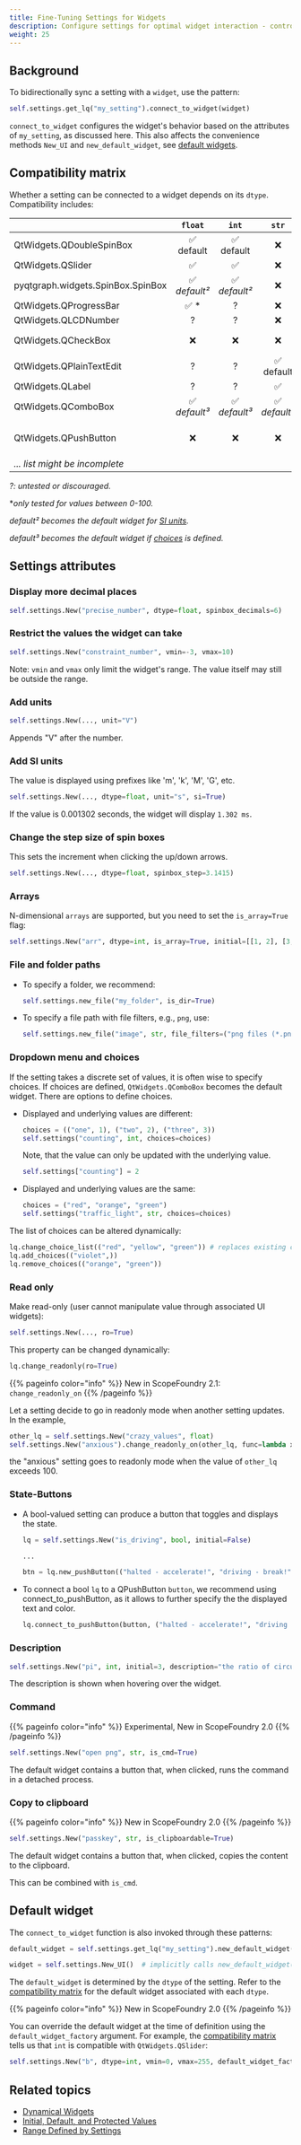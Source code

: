 ```yaml
---
title: Fine-Tuning Settings for Widgets
description: Configure settings for optimal widget interaction - control decimals, units, value ranges, default widgets, and more.
weight: 25
---
```


## Background

To bidirectionally sync a setting with a `widget`, use the pattern:

```python
self.settings.get_lq("my_setting").connect_to_widget(widget)
```

`connect_to_widget` configures the widget's behavior based on the attributes of `my_setting`, as discussed here. This also affects the convenience methods `New_UI` and `new_default_widget`, see [default widgets](#default-widgets).

## Compatibility matrix

Whether a setting can be connected to a widget depends on its `dtype`. Compatibility includes: 

|                                   |   `float`    |    `int`     |    `str`     |                   `bool`                   |
| --------------------------------- | :----------: | :----------: | :----------: | :----------------------------------------: |
| QtWidgets.QDoubleSpinBox          |  ✅ default   |  ✅ default   |      ❌       |                     ?                      |
| QtWidgets.QSlider                 |      ✅       |      ✅       |      ❌       |                     ?                      |
| pyqtgraph.widgets.SpinBox.SpinBox | ✅ *default²* | ✅ *default²* |      ❌       |                     ?                      |
| QtWidgets.QProgressBar            |     ✅ *      |      ?       |      ❌       |                     ?                      |
| QtWidgets.QLCDNumber              |      ?       |      ?       |      ❌       |                     ?                      |
| QtWidgets.QCheckBox               |      ❌       |      ❌       |      ❌       |                 ✅ default                  |
| QtWidgets.QPlainTextEdit          |      ?       |      ?       |  ✅ default   |                     ?                      |
| QtWidgets.QLabel                  |      ?       |      ?       |      ✅       |                     ?                      |
| QtWidgets.QComboBox               | ✅ *default³* | ✅ *default³* | ✅ *default³* |                     ?                      |
| QtWidgets.QPushButton             |      ❌       |      ❌       |      ❌       | ☑  [**see State-Buttons**](#state-buttons) |
| *... list might be incomplete*    |              |              |              |                                            |

*?: untested or discouraged.*

**only tested for values between 0-100.*

*default² becomes the default widget for [SI units](#add-si-units).* 

*default³ becomes the default widget if [choices](#dropdown-menu-and-choices) is defined.* 

## Settings attributes

### Display more decimal places

```python
self.settings.New("precise_number", dtype=float, spinbox_decimals=6)
```

### Restrict the values the widget can take

```python
self.settings.New("constraint_number", vmin=-3, vmax=10)
```

Note: `vmin` and `vmax` only limit the widget's range. The value itself may still be outside the range.
### Add units

```python
self.settings.New(..., unit="V")
```

Appends "V" after the number.

### Add SI units

The value is displayed using prefixes like 'm', 'k', 'M', 'G', etc.

```python
self.settings.New(..., dtype=float, unit="s", si=True)
```

If the value is 0.001302 seconds, the widget will display `1.302 ms`.

### Change the step size of spin boxes

This sets the increment when clicking the up/down arrows.

```python
self.settings.New(..., dtype=float, spinbox_step=3.1415)
```

### Arrays

N-dimensional `arrays` are supported, but you need to set the `is_array=True` flag:

```python
self.settings.New("arr", dtype=int, is_array=True, initial=[[1, 2], [3, 4]])
```

### File and folder paths

- To specify a folder, we recommend:

  ```python
  self.settings.new_file("my_folder", is_dir=True)
  ```

- To specify a file path with file filters, e.g., `png`, use:

  ```python
  self.settings.new_file("image", str, file_filters=("png files (*.png)",))
  ```

### Dropdown menu and choices

If the setting takes a discrete set of values, it is often wise to specify choices. If choices are defined, `QtWidgets.QComboBox` becomes the default widget. There are options to define choices.

- Displayed and underlying values are different:

  ```python
  choices = (("one", 1), ("two", 2), ("three", 3))
  self.settings("counting", int, choices=choices)
  ```

  Note, that the value can only be updated with the underlying value.
  
  ```python
  self.settings["counting"] = 2
  ```

- Displayed and underlying values are the same:

  ```python
  choices = ("red", "orange", "green")
  self.settings("traffic_light", str, choices=choices)
  ```

The list of choices can be altered dynamically:

```python
lq.change_choice_list(("red", "yellow", "green")) # replaces existing choices
lq.add_choices(("violet",))
lq.remove_choices(("orange", "green"))
```

### Read only

Make read-only (user cannot manipulate value through associated UI widgets):
```python
self.settings.New(..., ro=True)
```

This property can be changed dynamically:

```python
lq.change_readonly(ro=True)
```

{{% pageinfo color="info" %}}
New in ScopeFoundry 2.1: `change_readonly_on`
{{% /pageinfo %}}

Let a setting decide to go in readonly mode when another setting updates. In the example, 

```python
other_lq = self.settings.New("crazy_values", float)
self.settings.New("anxious").change_readonly_on(other_lq, func=lambda x: x>100):
```
the "anxious" setting goes to readonly mode when the value of `other_lq`  exceeds 100.


### State-Buttons

- A bool-valued setting can produce a button that toggles and displays the state.

  ```python
  lq = self.settings.New("is_driving", bool, initial=False)
  
  ...
  
  btn = lq.new_pushButton(("halted - accelerate!", "driving - break!"))
  ```
  
- To connect a bool `lq` to a QPushButton `button`, we recommend using connect_to_pushButton, as it allows to further specify the the displayed text and color.

  ```python
  lq.connect_to_pushButton(button, ("halted - accelerate!", "driving - break!"))
  ```
  

### Description

```python
self.settings.New("pi", int, initial=3, description="the ratio of circumference to diameter is 3.0 <i>by law</i>.", ro=True)
```
The description is shown when hovering over the widget.

### Command

{{% pageinfo color="info" %}}
Experimental, New in ScopeFoundry 2.0
{{% /pageinfo %}}

```python
self.settings.New("open png", str, is_cmd=True)
```
The default widget contains a button that, when clicked, runs the command in a detached process.

### Copy to clipboard

{{% pageinfo color="info" %}}
New in ScopeFoundry 2.0
{{% /pageinfo %}}

```python
self.settings.New("passkey", str, is_clipboardable=True)
```
The default widget contains a button that, when clicked, copies the content to the clipboard.

This can be combined with `is_cmd`.

## Default widget

The `connect_to_widget` function is also invoked through these patterns:

```python
default_widget = self.settings.get_lq("my_setting").new_default_widget()  # implicitly calls connect_to_widget

widget = self.settings.New_UI()  # implicitly calls new_default_widget()
```

The `default_widget` is determined by the `dtype` of the setting. Refer to the [compatibility matrix](#compatibility-matrix) for the default widget associated with each `dtype`.

{{% pageinfo color="info" %}}
New in ScopeFoundry 2.0
{{% /pageinfo %}}

You can override the default widget at the time of definition using the `default_widget_factory` argument. For example, the [compatibility matrix](#compatibility-matrix) tells us that `int` is compatible with `QtWidgets.QSlider`:

```python
self.settings.New("b", dtype=int, vmin=0, vmax=255, default_widget_factory=QtWidgets.QSlider)
```

## Related topics

- [Dynamical Widgets](/docs/30_tips-and-tricks/dynamical_widgets/)
- [Initial, Default, and Protected Values](/docs/30_tips-and-tricks/default-values/)
- [Range Defined by Settings](/docs/30_tips-and-tricks/settings-ranges/)